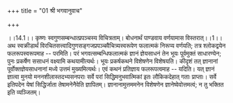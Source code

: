 +++
title = "01 श्री भगवानुवाच"

+++
  
  
।।14.1।। कृष्णः स्वगुणसम्बन्धात्प्रपञ्चस्य विचित्रताम्। बोधनार्थं
पाण्डवाय वर्णयामास विस्तरात्।।1।। अथ स्वक्रीडार्थं
विरचितसत्त्वादिगुणसङ्गजप्रपञ्चवैचित्र्यस्वरूपेण फलात्मकं निरूप्य
वर्णयति; तत्र श्लोकद्वयेन फलरूपस्वरूपमाह -- परमिति। परं
भगवत्सम्बन्धिफलात्मकं ज्ञानं ज्ञेयसाधनं तेन भूयः पूर्वमुक्तं साधारण्येन;
पुनः प्रकर्षेण ससाधनं वक्ष्यामि कथयामीत्यर्थः। भूयः प्रकर्षकथने विशेषणेन
विशेषयति। कीदृशं तत् ज्ञानानां पूर्वोक्तज्ञेयसाधनानां मध्ये उत्तमं
मुख्यमित्यर्थः। एवं कथनं प्रतिज्ञाय फलरूपत्वमाह -- यदिति। यत् ज्ञानं
ज्ञात्वा मुनयो मननशीलास्तदभ्यसनपराः सर्वे परां सिद्धिमनुभवात्मिकां इतः
लौकिकदेहात् गताः प्राप्ताः। सर्वे इतिपदेन येषां सिद्धिर्जाता
तेषामनेनैवेति ज्ञापितम्। ज्ञानानामुत्तममनेन विशेषणेन
ज्ञानेष्वेवोत्तमत्वं; न तु भक्तित इति व्यञ्जितम्।  
  
